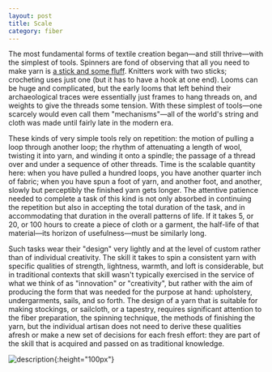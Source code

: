 ```yaml
---
layout: post
title: Scale
category: fiber
---
```

The most fundamental forms of textile creation began—and still thrive—with the simplest of tools. Spinners are fond of observing that all you need to make yarn is [a stick and some fluff](https://medievalspinning.wordpress.com/tools-for-medieval-and-sca-spinning/). Knitters work with two sticks; crocheting uses just one (but it has to have a hook at one end). Looms can be huge and complicated, but the early looms that left behind their archaeological traces were essentially just frames to hang threads on, and weights to give the threads some tension. With these simplest of tools—one scarcely would even call them "mechanisms"—all of the world's string and cloth was made until fairly late in the modern era.

These kinds of very simple tools rely on repetition: the motion of pulling a loop through another loop; the rhythm of attenuating a length of wool, twisting it into yarn, and winding it onto a spindle; the passage of a thread over and under a sequence of other threads. Time is the scalable quantity here: when you have pulled a hundred loops, you have another quarter inch of fabric; when you have spun a foot of yarn, and another foot, and another, slowly but perceptibly the finished yarn gets longer. The attentive patience needed to complete a task of this kind is not only absorbed in continuing the repetition but also in accepting the total duration of the task, and in accommodating that duration in the overall patterns of life. If it takes 5, or 20, or 100 hours to create a piece of cloth or a garment, the half-life of that material—its horizon of usefulness—must be similarly long. 

Such tasks wear their "design" very lightly and at the level of custom rather than of individual creativity. The skill it takes to spin a consistent yarn with specific qualities of strength, lightness, warmth, and loft is considerable, but in traditional contexts that skill wasn't typically exercised in the service of what we think of as "innovation" or "creativity", but rather with the aim of producing the form that was needed for the purpose at hand: upholstery, undergarments, sails, and so forth. The design of a yarn that is suitable for making stockings, or sailcloth, or a tapestry, requires significant attention to the fiber preparation, the spinning technique, the methods of finishing the yarn, but the individual artisan does not need to derive these qualities afresh or make a new set of decisions for each fresh effort: they are part of the skill that is acquired and passed on as traditional knowledge. 





![description](../images/filename.jpeg){:height="100px"}
